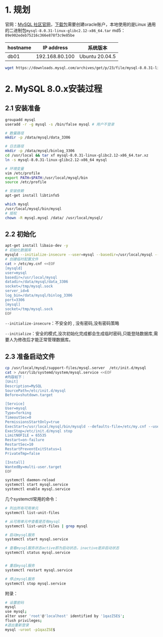 # 1. 规划

官网：[MySQL 社区官网](https://dev.mysql.com/downloads/mysql/8.0.html)，[下载包](https://downloads.mysql.com/archives/community/)需要创建oracle账户，本地使用的是Linux 通用的二进制包`mysql-8.0.31-linux-glibc2.12-x86_64.tar` md5：`89e902edeb75216c366e878f3c9e85be`

| hostname | IP address     | 系统版本       |
| -------- | -------------- | -------------- |
| db01     | 192.168.80.100 | Ubuntu 20.04.5 |

```bash
wget https://downloads.mysql.com/archives/get/p/23/file/mysql-8.0.31-linux-glibc2.12-x86_64.tar.xz
```

# 2. MySQL 8.0.x安装过程

## 2.1 安装准备

```bash
groupadd mysql
useradd -r -g mysql -s /bin/false mysql # 用户不登录

# 数量路径
mkdir -p /data/mysql/data_3306

# 日志路径
mkdir -p /data/mysql/binlog_3306
cd /usr/local && tar xf mysql-8.0.31-linux-glibc2.12-x86_64.tar.xz
ln -s mysql-8.0.31-linux-glibc2.12-x86_64 mysql

# 环境变量
vim /etc/profile
export PATH=$PATH:/usr/local/mysql/bin
source /etc/profile

# 安装依赖
apt-get install libtinfo5

which mysql
/usr/local/mysql/bin/mysql
# 授权
chown -R mysql.mysql /data/ /usr/local/mysql/
```

## 2.2 初始化

```bash
apt-get install libaio-dev -y
# 初始化数据库
mysqld --initialize-insecure --user=mysql --basedir=/usr/local/mysql --datadir=/data/mysql/data_3306
# 创建临时配置文件
cat > /etc/my.cnf <<EOF 
[mysqld]
user=mysql
basedir=/usr/local/mysql
datadir=/data/mysql/data_3306
socket=/tmp/mysql.sock
server_id=6
log_bin=/data/mysql/binlog_3306
port=3306
[mysql]
socket=/tmp/mysql.sock
EOF
```

`--initialize-insecure`：不安全的 , 没有密码,没有密码策略

`--initialize`：安全的模式,没次初始化完成都会生成临时密码,只能登陆数据库,需要人为修改后才能正常管理数据库。

## 2.3 准备启动文件

```bash
cp /usr/local/mysql/support-files/mysql.server  /etc/init.d/mysql
cat > /usr/lib/systemd/system/mysql.service <<EOF
#内容如下：
[Unit]
Description=MySQL
SourcePath=/etc/init.d/mysql
Before=shutdown.target

[Service]
User=mysql
Type=forking
TimeoutSec=0
PermissionsStartOnly=true
ExecStart=/usr/local/mysql/bin/mysqld --defaults-file=/etc/my.cnf --user=mysql --daemonize
ExecStop=/etc/init.d/mysql stop
LimitNOFILE = 65535
Restart=on-failure
RestartSec=10
RestartPreventExitStatus=1
PrivateTmp=false

[Install]
WantedBy=multi-user.target
EOF

systemctl daemon-reload
systemctl start mysql.service
systemctl enable mysql.service
```

几个systemctl常用的命令：

```bash
# 列出所有可用单元
systemctl list-unit-files

# 从可用单元中查看是否有mysql
systemctl list-unit-files | grep mysql

# 启动mysql服务
systemctl start mysql.service

# 查看mysql服务状态active即为启动状态，inactive是非启动状态
systemctl status mysql.service


# 重启mysql服务
systemctl restart mysql.service

# 停止mysql服务
systemctl stop mysql.service
```

附录：

```bash
# 设置密码
mysql
use mysql;
alter user 'root'@'localhost' identified by '1qazZSE$';
flush privileges;
#退出重新登录
mysql -uroot -p1qazZSE$
```

 
